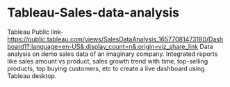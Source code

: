 # Tableau-Sales-data-analysis
Tableau Public link-https://public.tableau.com/views/SalesDataAnalysis_16577081473180/Dashboard1?:language=en-US&:display_count=n&:origin=viz_share_link
Data analysis on demo sales data of an imaginary company.
Integrated reports like sales amount vs product, sales growth trend with time, top-selling products, top buying customers, etc to create a live dashboard using Tableau desktop.
